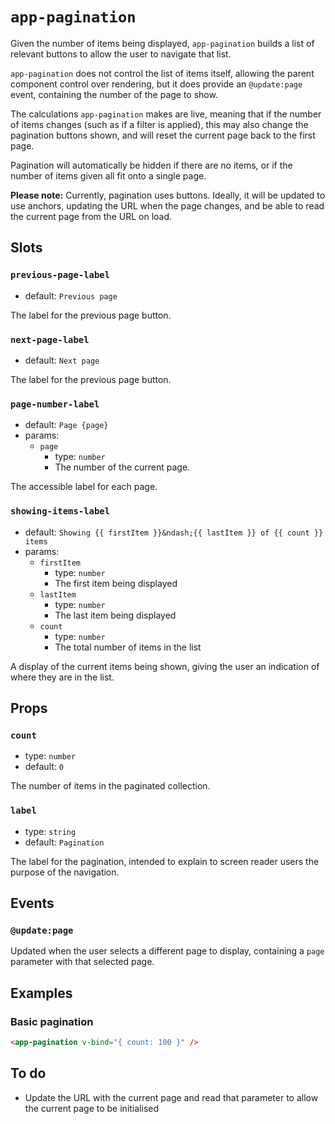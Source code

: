 # `app-pagination`

Given the number of items being displayed, `app-pagination` builds a list of relevant buttons to allow the user to navigate that list.

`app-pagination` does not control the list of items itself, allowing the parent component control over rendering, but it does provide an `@update:page` event, containing the number of the page to show.

The calculations `app-pagination` makes are live, meaning that if the number of items changes (such as if a filter is applied), this may also change the pagination buttons shown, and will reset the current page back to the first page.

Pagination will automatically be hidden if there are no items, or if the number of items given all fit onto a single page.

**Please note:** Currently, pagination uses buttons. Ideally, it will be updated to use anchors, updating the URL when the page changes, and be able to read the current page from the URL on load.

## Slots

### `previous-page-label`

- default: `Previous page`

The label for the previous page button.

### `next-page-label`

- default: `Next page`

The label for the previous page button.

### `page-number-label`

- default: `Page {page}`
- params:
  - `page`
    - type: `number`
    - The number of the current page.

The accessible label for each page.

### `showing-items-label`

- default: `Showing {{ firstItem }}&ndash;{{ lastItem }} of {{ count }} items`
- params:
  - `firstItem`
    - type: `number`
    - The first item being displayed
  - `lastItem`
    - type: `number`
    - The last item being displayed
  - `count`
    - type: `number`
    - The total number of items in the list

A display of the current items being shown, giving the user an indication of where they are in the list.

## Props

### `count`

- type: `number`
- default: `0`

The number of items in the paginated collection.

### `label`

- type: `string`
- default: `Pagination`

The label for the pagination, intended to explain to screen reader users the purpose of the navigation.

## Events

### `@update:page`

Updated when the user selects a different page to display, containing a `page` parameter with that selected page.

## Examples

### Basic pagination

```html
<app-pagination v-bind="{ count: 100 }" />
```

## To do

- Update the URL with the current page and read that parameter to allow the current page to be initialised
